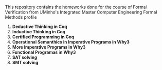 This repository contains the homeworks done for the course of Formal Verification from UMinho's Integrated Master Computer Engineering Formal Methods profile

1. **Deductive Thinking in Coq**
1. **Inductive Thinking in Coq**
1. **Certified Programming in Coq**
1. **Operational Semanthics in Imperative Programs in Why3**
1. **More Imperative Programs in Why3**
1. **Functional Programas in Why3**
1. **SAT solving**
1. **SMT solving**
